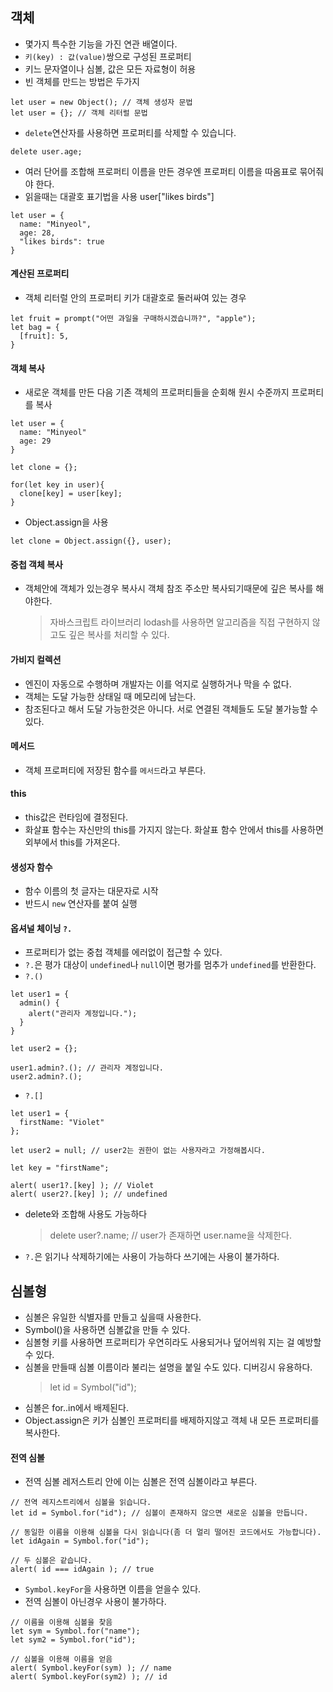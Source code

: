 ## 객체

- 몇가지 특수한 기능을 가진 연관 배열이다.
- `키(key) : 값(value)`쌍으로 구성된 프로퍼티
- 키느 문자열이나 심볼, 값은 모든 자료형이 허용
- 빈 객체를 만드는 방법은 두가지

```
let user = new Object(); // 객체 생성자 문법
let user = {}; // 객체 리터럴 문법
```

- `delete`연산자를 사용하면 프로퍼티를 삭제할 수 있습니다.

```
delete user.age;
```

- 여러 단어를 조합해 프로퍼티 이름을 만든 경우엔 프로퍼티 이름을 따옴표로 묶어줘야 한다.
- 읽을때는 대괄호 표기법을 사용 user["likes birds"]

```
let user = {
  name: "Minyeol",
  age: 28,
  "likes birds": true
}
```

#### 계산된 프로퍼티

- 객체 리터럴 안의 프로퍼티 키가 대괄호로 둘러싸여 있는 경우

```
let fruit = prompt("어떤 과일을 구매하시겠습니까?", "apple");
let bag = {
  [fruit]: 5,
}
```

#### 객체 복사

- 새로운 객체를 만든 다음 기존 객체의 프로퍼티들을 순회해 원시 수준까지 프로퍼티를 복사

```
let user = {
  name: "Minyeol"
  age: 29
}

let clone = {};

for(let key in user){
  clone[key] = user[key];
}
```

- Object.assign을 사용

```
let clone = Object.assign({}, user);
```

#### 중첩 객체 복사

- 객체안에 객체가 있는경우 복사시 객체 참조 주소만 복사되기때문에 깊은 복사를 해야한다.
  > 자바스크립트 라이브러리 lodash를 사용하면 알고리즘을 직접 구현하지 않고도 깊은 복사를 처리할 수 있다.

#### 가비지 컬렉션

- 엔진이 자동으로 수행하며 개발자는 이를 억지로 실행하거나 막을 수 없다.
- 객체는 도달 가능한 상태일 때 메모리에 남는다.
- 참조된다고 해서 도달 가능한것은 아니다. 서로 연결된 객체들도 도달 불가능할 수 있다.

#### 메서드

- 객체 프로퍼티에 저장된 함수를 `메서드`라고 부른다.

#### this

- this값은 런타임에 결정된다.
- 화살표 함수는 자신만의 this를 가지지 않는다. 화살표 함수 안에서 this를 사용하면 외부에서 this를 가져온다.

#### 생성자 함수

- 함수 이름의 첫 글자는 대문자로 시작
- 반드시 `new` 연산자를 붙여 실행

#### 옵셔널 체이닝 `?.`

- 프로퍼티가 없는 중첩 객체를 에러없이 접근할 수 있다.
- `?.`은 평가 대상이 `undefined`나 `null`이면 평가를 멈추가 `undefined`를 반환한다.
- `?.()`

```
let user1 = {
  admin() {
    alert("관리자 계정입니다.");
  }
}

let user2 = {};

user1.admin?.(); // 관리자 계정입니다.
user2.admin?.();
```

- `?.[]`

```
let user1 = {
  firstName: "Violet"
};

let user2 = null; // user2는 권한이 없는 사용자라고 가정해봅시다.

let key = "firstName";

alert( user1?.[key] ); // Violet
alert( user2?.[key] ); // undefined
```

- delete와 조합해 사용도 가능하다

  > delete user?.name; // user가 존재하면 user.name을 삭제한다.

- `?.`은 읽기나 삭제하기에는 사용이 가능하다 쓰기에는 사용이 불가하다.

## 심볼형

- 심볼은 유일한 식별자를 만들고 싶을때 사용한다.
- Symbol()을 사용하면 심볼값을 만들 수 있다.
- 심볼형 키를 사용하면 프로퍼티가 우연히라도 사용되거나 덮어씌워 지는 걸 예방할 수 있다.
- 심볼을 만들때 심볼 이름이라 불리는 설명을 붙일 수도 있다. 디버깅시 유용하다.
  > let id = Symbol("id");
- 심볼은 for..in에서 배제된다.
- Object.assign은 키가 심볼인 프로퍼티를 배제하지않고 객체 내 모든 프로퍼티를 복사한다.

#### 전역 심볼

- 전역 심볼 레저스트리 안에 이는 심볼은 전역 심볼이라고 부른다.

```
// 전역 레지스트리에서 심볼을 읽습니다.
let id = Symbol.for("id"); // 심볼이 존재하지 않으면 새로운 심볼을 만듭니다.

// 동일한 이름을 이용해 심볼을 다시 읽습니다(좀 더 멀리 떨어진 코드에서도 가능합니다).
let idAgain = Symbol.for("id");

// 두 심볼은 같습니다.
alert( id === idAgain ); // true
```

- `Symbol.keyFor`을 사용하면 이름을 얻을수 있다.
- 전역 심볼이 아닌경우 사용이 불가하다.

```
// 이름을 이용해 심볼을 찾음
let sym = Symbol.for("name");
let sym2 = Symbol.for("id");

// 심볼을 이용해 이름을 얻음
alert( Symbol.keyFor(sym) ); // name
alert( Symbol.keyFor(sym2) ); // id
```
